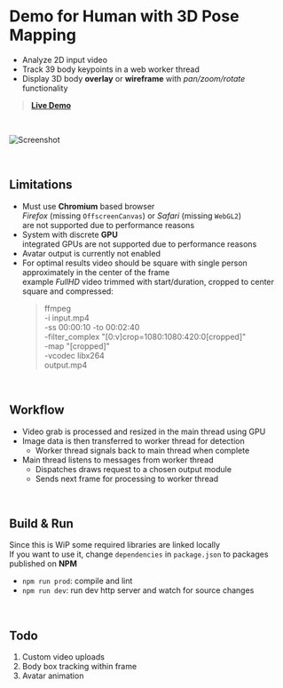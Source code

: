 # Demo for Human with 3D Pose Mapping

- Analyze 2D input video
- Track 39 body keypoints in a web worker thread
- Display 3D body **overlay** or **wireframe** with *pan/zoom/rotate* functionality

> [**Live Demo**](https://vladmandic.github.io/human-pose/src/index.html)

<br>

![**Screenshot**](assets/screenshot.jpg)

<br>

## Limitations

- Must use **Chromium** based browser  
  *Firefox* (missing `OffscreenCanvas`) or *Safari* (missing `WebGL2`)  
  are not supported due to performance reasons  
- System with discrete **GPU**  
  integrated GPUs are not supported due to performance reasons  
- Avatar output is currently not enabled
- For optimal results video should be square with single person approximately in the center of the frame  
  example *FullHD* video trimmed with start/duration, cropped to center square and compressed:
  > ffmpeg \
  -i input.mp4 \
  -ss 00:00:10 -to 00:02:40 \
  -filter_complex "[0:v]crop=1080:1080:420:0[cropped]" \
  -map "[cropped]" \
  -vcodec libx264 \
  output.mp4

<br>

## Workflow

- Video grab is processed and resized in the main thread using GPU
- Image data is then transferred to worker thread for detection
  - Worker thread signals back to main thread when complete
- Main thread listens to messages from worker thread
  - Dispatches draws request to a chosen output module
  - Sends next frame for processing to worker thread

<br>

## Build & Run

Since this is WiP some required libraries are linked locally  
If you want to use it, change `dependencies` in `package.json` to packages published on **NPM**  

- `npm run prod`: compile and lint
- `npm run dev`: run dev http server and watch for source changes

<br>

## Todo

1. Custom video uploads
2. Body box tracking within frame
3. Avatar animation
